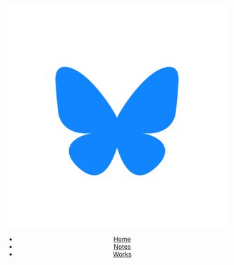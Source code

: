 <header class="header">
  <a href="bsky.app/profile/{[ site.did }}"><img src="/assets/bsky.svg" class="logo" /></a>
  <nav class="nav">
    <ul class="ul">
      <li><a href="/" class="a">Home</a></li>
      <li><a href="/notes" class="a">Notes</a></li>
      <li><a href="/works" class="a">Works</a></li>
    </ul>
  </nav>
</header>
